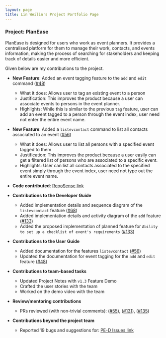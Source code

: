 ```yaml
---
layout: page
title: Lin Weilin's Project Portfolio Page
---
```


### Project: PlanEase

PlanEase is designed for users who work as event planners.
It provides a centralised platform for them to manage their work, contacts, and events information, making the process of searching for stakeholders and keeping track of details easier and more efficient.

Given below are my contributions to the project.

* **New Feature**: Added an event tagging feature to the `add` and `edit` command ([\#48](https://github.com/AY2223S2-CS2103-W16-3/tp/pull/48))
  * What it does: Allows user to tag an existing event to a person 
  * Justification: This improves the product because a user can associate events to persons in the event planner. 
  * Highlights: While this is similar to the previous `tag` feature, user can add an event tagged to a person through the event index, user need not enter the entire event name.
  
* **New Feature**: Added a `listevcontact` command to list all contacts associated to an event ([\#56](https://github.com/AY2223S2-CS2103-W16-3/tp/pull/56))
  * What it does: Allows user to list all persons with a specified event tagged to them 
  * Justification: This improves the product because a user easily can get a filtered list of persons who are associated to a specific event. 
  * Highlights: User can list all contacts associated to the specified event simply through the event index, user need not type out the entire event name.

* **Code contributed**: [RepoSense link](https://nus-cs2103-ay2223s2.github.io/tp-dashboard/?search=weilin1202&breakdown=true)

* **Contributions to the Developer Guide**
  * Added implementation details and sequence diagram of the `listevcontact` feature ([\#68](https://github.com/AY2223S2-CS2103-W16-3/tp/pull/68))
  * Added implementation details and activity diagram of the `add` feature ([\#133](https://github.com/AY2223S2-CS2103-W16-3/tp/pull/133))
  * Added the proposed implementation of planned feature for `Ability to set up a checklist of event's requirements` ([\#133](https://github.com/AY2223S2-CS2103-W16-3/tp/pull/133))
  
* **Contributions to the User Guide**
  * Added documentation for the features `listevcontact` ([\#56](https://github.com/AY2223S2-CS2103-W16-3/tp/pull/56))
  * Updated the documentation for event tagging for the `add` and `edit` feature ([\#48](https://github.com/AY2223S2-CS2103-W16-3/tp/pull/48))
  
* **Contributions to team-based tasks**
  * Updated Project Notes with `v1.3` Feature Demo
  * Crafted the user stories with the team
  * Worked on the demo video with the team
  
* **Review/mentoring contributions**
  * PRs reviewed (with non-trivial comments): ([\#55](https://github.com/AY2223S2-CS2103-W16-3/tp/pull/55)), ([\#131](https://github.com/AY2223S2-CS2103-W16-3/tp/pull/131)), ([\#135](https://github.com/AY2223S2-CS2103-W16-3/tp/pull/135))
  
* **Contributions beyond the project team**
  * Reported 19 bugs and suggestions for: [PE-D Issues link](https://github.com/weilin1202/ped/issues)


